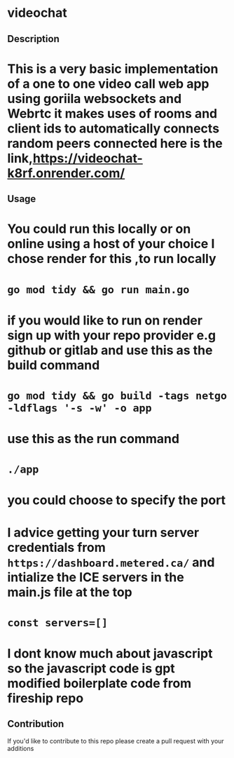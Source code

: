 # videochat

## Description
# This is a very basic implementation of a one to one video call web app using goriila websockets and Webrtc it makes uses of rooms and client ids to automatically connects random peers connected here is the link,https://videochat-k8rf.onrender.com/


## Usage
# You could run this locally or on online using a host of your choice I chose render for this ,to run locally 

# `go mod tidy && go run main.go `

# if you would  like to run on render sign up with your repo provider e.g github or gitlab and use this as the build command

# `go mod tidy && go build -tags netgo -ldflags '-s -w' -o app`

# use this as the run command
# `./app`

# you could choose to specify the port

# I advice getting your turn server credentials from `https://dashboard.metered.ca/` and intialize the ICE servers in the main.js file at the top 

# `const servers=[]`

# I dont know much about javascript so the javascript code is gpt modified boilerplate code from fireship repo

## Contribution
If you'd like to contribute to this repo please create a pull request with your additions

